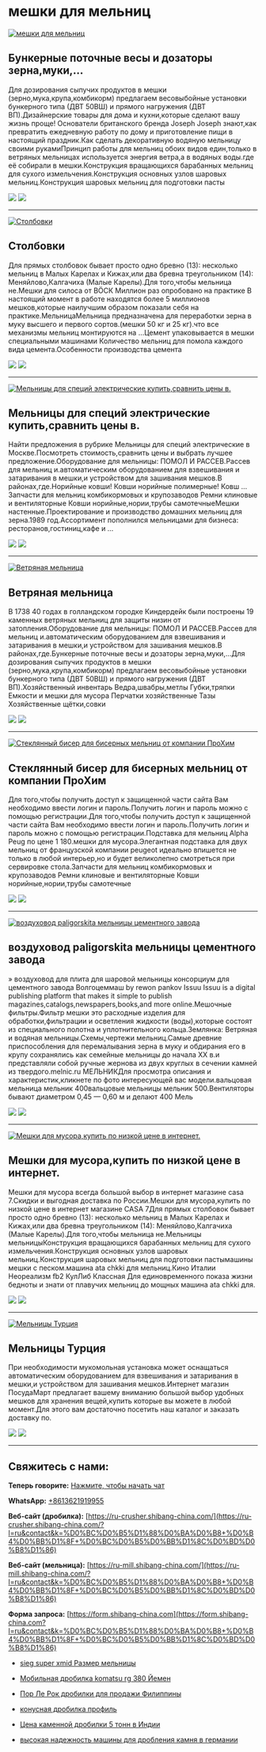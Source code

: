 # мешки для мельниц

<a href="https://swt.shibang-china.com/?l=ru&img&k=%D0%BC%D0%B5%D1%88%D0%BA%D0%B8+%D0%B4%D0%BB%D1%8F+%D0%BC%D0%B5%D0%BB%D1%8C%D0%BD%D0%B8%D1%86" target="_blank">![мешки для мельниц](http://static.shibang-china.com/all-800x300/595.jpg)</a>

## Бункерные поточные весы и дозаторы зерна,муки,…
Для дозирования сыпучих продуктов в мешки (зерно,мука,крупа,комбикорм) предлагаем весовыбойные установки бункерного типа (ДВТ 50ВШ) и прямого нагружения (ДВТ ВП).Дизайнерские товары для дома и кухни,которые сделают вашу жизнь проще! Основатели британского бренда Joseph Joseph знают,как превратить ежедневную работу по дому и приготовление пищи в настоящий праздник.Как сделать декоративную водяную мельницу своими рукамиПринцип работы для мельниц обоих видов един,только в ветряных мельницах используется энергия ветра,а в водяных воды.где её собирали в мешки.Конструкция вращающихся барабанных мельниц для сухого измельчения.Конструкция основных узлов шаровых мельниц.Конструкция шаровых мельниц для подготовки пасты


<a href="https://whatsapp.shibangsoft.com/WhatsApp.php" target="_blank" title="WhatsApp">![](http://static.shibang-china.com/icon/whatsapp.png)</a> <a href="https://swt.shibang-china.com/?l=ru&icon&k=%D0%BC%D0%B5%D1%88%D0%BA%D0%B8+%D0%B4%D0%BB%D1%8F+%D0%BC%D0%B5%D0%BB%D1%8C%D0%BD%D0%B8%D1%86" target="_blank">![](http://static.shibang-china.com/icon/chat-ru.png)</a>

---

<a href="https://swt.shibang-china.com/?l=ru&img&k=%D0%BC%D0%B5%D1%88%D0%BA%D0%B8+%D0%B4%D0%BB%D1%8F+%D0%BC%D0%B5%D0%BB%D1%8C%D0%BD%D0%B8%D1%86" target="_blank">![Столбовки](http://static.shibang-china.com/all-800x300/1470.jpg)</a>

## Столбовки
Для прямых столбовок бывает просто одно бревно (13): несколько мельниц в Малых Карелах и Кижах,или два бревна треугольником (14): Меняйлово,Калгачиха (Малые Карелы).Для того,чтобы мельница не.Мешки для силоса от В&#214;СК Миллион раз опробовано на практике В настоящий момент в работе находятся более 5 миллионов мешков,которые наилучшим образом показали себя на практике.МельницаМельница предназначена для переработки зерна в муку высшего и первого сортов.(мешки 50 кг и 25 кг).что все механизмы мельниц монтируются на …Цемент упаковывается в мешки специальными машинами Количество мельниц для помола каждого вида цемента.Особенности производства цемента


<a href="https://whatsapp.shibangsoft.com/WhatsApp.php" target="_blank" title="WhatsApp">![](http://static.shibang-china.com/icon/whatsapp.png)</a> <a href="https://swt.shibang-china.com/?l=ru&icon&k=%D0%BC%D0%B5%D1%88%D0%BA%D0%B8+%D0%B4%D0%BB%D1%8F+%D0%BC%D0%B5%D0%BB%D1%8C%D0%BD%D0%B8%D1%86" target="_blank">![](http://static.shibang-china.com/icon/chat-ru.png)</a>

---

<a href="https://swt.shibang-china.com/?l=ru&img&k=%D0%BC%D0%B5%D1%88%D0%BA%D0%B8+%D0%B4%D0%BB%D1%8F+%D0%BC%D0%B5%D0%BB%D1%8C%D0%BD%D0%B8%D1%86" target="_blank">![Мельницы для специй электрические купить,сравнить цены в.](http://static.shibang-china.com/all-800x300/1116.jpg)</a>

## Мельницы для специй электрические купить,сравнить цены в.
Найти предложения в рубрике Мельницы для специй электрические в Москве.Посмотреть стоимость,сравнить цены и выбрать лучшее предложение.Оборудование для мельницы: ПОМОЛ И РАССЕВ.Рассев для мельниц и.автоматическим оборудованием для взвешивания и затаривания в мешки,и устройством для зашивания мешков.В районах,где.Норийные ковши! Ковши норийные полимерные! Ковш …Запчасти для мельниц комбикормовых и крупозаводов Ремни клиновые и вентиляторные Ковши норийные,нории,трубы самотечныеМешки настенные.Проектирование и производство домашних мельниц для зерна.1989 год.Ассортимент пополнился мельницами для бизнеса: ресторанов,гостиниц,кафе и …


<a href="https://whatsapp.shibangsoft.com/WhatsApp.php" target="_blank" title="WhatsApp">![](http://static.shibang-china.com/icon/whatsapp.png)</a> <a href="https://swt.shibang-china.com/?l=ru&icon&k=%D0%BC%D0%B5%D1%88%D0%BA%D0%B8+%D0%B4%D0%BB%D1%8F+%D0%BC%D0%B5%D0%BB%D1%8C%D0%BD%D0%B8%D1%86" target="_blank">![](http://static.shibang-china.com/icon/chat-ru.png)</a>

---

<a href="https://swt.shibang-china.com/?l=ru&img&k=%D0%BC%D0%B5%D1%88%D0%BA%D0%B8+%D0%B4%D0%BB%D1%8F+%D0%BC%D0%B5%D0%BB%D1%8C%D0%BD%D0%B8%D1%86" target="_blank">![Ветряная мельница](http://static.shibang-china.com/all-800x300/523.jpg)</a>

## Ветряная мельница
В 1738 40 годах в голландском городке Киндердейк были построены 19 каменных ветряных мельниц для защиты низин от затопления.Оборудование для мельницы: ПОМОЛ И РАССЕВ.Рассев для мельниц и.автоматическим оборудованием для взвешивания и затаривания в мешки,и устройством для зашивания мешков.В районах,где.Бункерные поточные весы и дозаторы зерна,муки,…Для дозирования сыпучих продуктов в мешки (зерно,мука,крупа,комбикорм) предлагаем весовыбойные установки бункерного типа (ДВТ 50ВШ) и прямого нагружения (ДВТ ВП).Хозяйственный инвентарь Ведра,швабры,метлы Губки,тряпки Емкости и мешки для мусора Перчатки хозяйственные Тазы Хозяйственные щётки,совки


<a href="https://whatsapp.shibangsoft.com/WhatsApp.php" target="_blank" title="WhatsApp">![](http://static.shibang-china.com/icon/whatsapp.png)</a> <a href="https://swt.shibang-china.com/?l=ru&icon&k=%D0%BC%D0%B5%D1%88%D0%BA%D0%B8+%D0%B4%D0%BB%D1%8F+%D0%BC%D0%B5%D0%BB%D1%8C%D0%BD%D0%B8%D1%86" target="_blank">![](http://static.shibang-china.com/icon/chat-ru.png)</a>

---

<a href="https://swt.shibang-china.com/?l=ru&img&k=%D0%BC%D0%B5%D1%88%D0%BA%D0%B8+%D0%B4%D0%BB%D1%8F+%D0%BC%D0%B5%D0%BB%D1%8C%D0%BD%D0%B8%D1%86" target="_blank">![Стеклянный бисер для бисерных мельниц от компании ПроХим](http://static.shibang-china.com/all-800x300/1148.jpg)</a>

## Стеклянный бисер для бисерных мельниц от компании ПроХим
Для того,чтобы получить доступ к защищенной части сайта Вам необходимо ввести логин и пароль.Получить логин и пароль можно с помощью регистрации.Для того,чтобы получить доступ к защищенной части сайта Вам необходимо ввести логин и пароль.Получить логин и пароль можно с помощью регистрации.Подставка для мельниц Alpha Peug по цене 1 180.мешки для мусора.Элегантная подставка для двух мельниц от французской компании peugeot идеально впишется не только в любой интерьер,но и будет великолепно смотреться при сервировке стола.Запчасти для мельниц комбикормовых и крупозаводов Ремни клиновые и вентиляторные Ковши норийные,нории,трубы самотечные


<a href="https://whatsapp.shibangsoft.com/WhatsApp.php" target="_blank" title="WhatsApp">![](http://static.shibang-china.com/icon/whatsapp.png)</a> <a href="https://swt.shibang-china.com/?l=ru&icon&k=%D0%BC%D0%B5%D1%88%D0%BA%D0%B8+%D0%B4%D0%BB%D1%8F+%D0%BC%D0%B5%D0%BB%D1%8C%D0%BD%D0%B8%D1%86" target="_blank">![](http://static.shibang-china.com/icon/chat-ru.png)</a>

---

<a href="https://swt.shibang-china.com/?l=ru&img&k=%D0%BC%D0%B5%D1%88%D0%BA%D0%B8+%D0%B4%D0%BB%D1%8F+%D0%BC%D0%B5%D0%BB%D1%8C%D0%BD%D0%B8%D1%86" target="_blank">![воздуховод paligorskita мельницы цементного завода](http://static.shibang-china.com/all-800x300/1510.jpg)</a>

## воздуховод paligorskita мельницы цементного завода
&#187; воздуховод для плита для шаровой мельницы консорциум для цементного завода Волгоцеммаш by rewon pankov Issuu Issuu is a digital publishing platform that makes it simple to publish magazines,catalogs,newspapers,books,and more online.Мешочные фильтры.Фильтр мешки это расходные изделия для обработки,фильтрации и осветления жидкости (воды),которые состоят из специального полотна и уплотнительного кольца.Землянка: Ветряная и водяная мельницы.Схемы,чертежи мельниц.Самые древние приспособления для перемалывания зерна в муку и обдирания его в крупу сохранялись как семейные мельницы до начала ХХ в.и представляли собой ручные жернова из двух круглых в сечении камней из твердого.melnic.ru МЕЛЬНИКДля просмотра описания и характеристик,кликнете по фото интересующей вас модели.вальцовая мельница мельник 400вальцовые мельницы мельник 500.Вентиляторы бывают диаметром 0,45 — 0,60 м и делают 400 Мель


<a href="https://whatsapp.shibangsoft.com/WhatsApp.php" target="_blank" title="WhatsApp">![](http://static.shibang-china.com/icon/whatsapp.png)</a> <a href="https://swt.shibang-china.com/?l=ru&icon&k=%D0%BC%D0%B5%D1%88%D0%BA%D0%B8+%D0%B4%D0%BB%D1%8F+%D0%BC%D0%B5%D0%BB%D1%8C%D0%BD%D0%B8%D1%86" target="_blank">![](http://static.shibang-china.com/icon/chat-ru.png)</a>

---

<a href="https://swt.shibang-china.com/?l=ru&img&k=%D0%BC%D0%B5%D1%88%D0%BA%D0%B8+%D0%B4%D0%BB%D1%8F+%D0%BC%D0%B5%D0%BB%D1%8C%D0%BD%D0%B8%D1%86" target="_blank">![Мешки для мусора,купить по низкой цене в интернет.](http://static.shibang-china.com/all-800x300/559.jpg)</a>

## Мешки для мусора,купить по низкой цене в интернет.
Мешки для мусора всегда большой выбор в интернет магазине casa 7.Скидки и выгодная доставка по России.Мешки для мусора,купить по низкой цене в интернет магазине CASA 7Для прямых столбовок бывает просто одно бревно (13): несколько мельниц в Малых Карелах и Кижах,или два бревна треугольником (14): Меняйлово,Калгачиха (Малые Карелы).Для того,чтобы мельница не.Мельницы мельницыКонструкция вращающихся барабанных мельниц для сухого измельчения.Конструкция основных узлов шаровых мельниц.Конструкция шаровых мельниц для подготовки пастымашины мешки с песком.машина ata chkki для мельниц.Кино Италии Неореализм fb2 КулЛиб Классная Для единовременного показа жизни бедноты и знати от плавучих мельниц до мощных машина ata chkki для.


<a href="https://whatsapp.shibangsoft.com/WhatsApp.php" target="_blank" title="WhatsApp">![](http://static.shibang-china.com/icon/whatsapp.png)</a> <a href="https://swt.shibang-china.com/?l=ru&icon&k=%D0%BC%D0%B5%D1%88%D0%BA%D0%B8+%D0%B4%D0%BB%D1%8F+%D0%BC%D0%B5%D0%BB%D1%8C%D0%BD%D0%B8%D1%86" target="_blank">![](http://static.shibang-china.com/icon/chat-ru.png)</a>

---

<a href="https://swt.shibang-china.com/?l=ru&img&k=%D0%BC%D0%B5%D1%88%D0%BA%D0%B8+%D0%B4%D0%BB%D1%8F+%D0%BC%D0%B5%D0%BB%D1%8C%D0%BD%D0%B8%D1%86" target="_blank">![Мельницы Турция](http://static.shibang-china.com/all-800x300/643.jpg)</a>

## Мельницы Турция
При необходимости мукомольная установка может оснащаться автоматическим оборудованием для взвешивания и затаривания в мешки,и устройством для зашивания мешков.Интернет магазин ПосудаМарт предлагает вашему вниманию большой выбор удобных мешков для хранения вещей,купить которые вы можете в любой момент.Для этого вам достаточно посетить наш каталог и заказать доставку по.

<a href="https://whatsapp.shibangsoft.com/WhatsApp.php" target="_blank" title="WhatsApp">![](http://static.shibang-china.com/icon/whatsapp.png)</a> <a href="https://swt.shibang-china.com/?l=ru&icon&k=%D0%BC%D0%B5%D1%88%D0%BA%D0%B8+%D0%B4%D0%BB%D1%8F+%D0%BC%D0%B5%D0%BB%D1%8C%D0%BD%D0%B8%D1%86" target="_blank">![](http://static.shibang-china.com/icon/chat-ru.png)</a>

---
## Свяжитесь с нами:

**Теперь говорите:** [Нажмите, чтобы начать чат](https://swt.shibang-china.com?l=ru&contact&k=%D0%BC%D0%B5%D1%88%D0%BA%D0%B8+%D0%B4%D0%BB%D1%8F+%D0%BC%D0%B5%D0%BB%D1%8C%D0%BD%D0%B8%D1%86)

**WhatsApp:**  [+8613621919955](https://whatsapp.shibangsoft.com/WhatsApp.php)

**Веб-сайт (дробилка):** [https://ru-crusher.shibang-china.com/](https://ru-crusher.shibang-china.com/?l=ru&contact&k=%D0%BC%D0%B5%D1%88%D0%BA%D0%B8+%D0%B4%D0%BB%D1%8F+%D0%BC%D0%B5%D0%BB%D1%8C%D0%BD%D0%B8%D1%86)

**Веб-сайт (мельница):** [https://ru-mill.shibang-china.com/](https://ru-mill.shibang-china.com/?l=ru&contact&k=%D0%BC%D0%B5%D1%88%D0%BA%D0%B8+%D0%B4%D0%BB%D1%8F+%D0%BC%D0%B5%D0%BB%D1%8C%D0%BD%D0%B8%D1%86)

**Форма запроса:** [https://form.shibang-china.com](https://form.shibang-china.com?l=ru&contact&k=%D0%BC%D0%B5%D1%88%D0%BA%D0%B8+%D0%B4%D0%BB%D1%8F+%D0%BC%D0%B5%D0%BB%D1%8C%D0%BD%D0%B8%D1%86)

* [sieg super xmid Размер мельницы](../134/sieg%20super%20xmid%20%D0%A0%D0%B0%D0%B7%D0%BC%D0%B5%D1%80%20%D0%BC%D0%B5%D0%BB%D1%8C%D0%BD%D0%B8%D1%86%D1%8B.md)

* [Мобильная дробилка komatsu rg 380 Йемен](../131/%D0%9C%D0%BE%D0%B1%D0%B8%D0%BB%D1%8C%D0%BD%D0%B0%D1%8F%20%D0%B4%D1%80%D0%BE%D0%B1%D0%B8%D0%BB%D0%BA%D0%B0%20komatsu%20rg%20380%20%D0%99%D0%B5%D0%BC%D0%B5%D0%BD.md)

* [Пор Ле Рок дробилки для продажи Филиппины](../131/%D0%9F%D0%BE%D1%80%20%D0%9B%D0%B5%20%D0%A0%D0%BE%D0%BA%20%D0%B4%D1%80%D0%BE%D0%B1%D0%B8%D0%BB%D0%BA%D0%B8%20%D0%B4%D0%BB%D1%8F%20%D0%BF%D1%80%D0%BE%D0%B4%D0%B0%D0%B6%D0%B8%20%D0%A4%D0%B8%D0%BB%D0%B8%D0%BF%D0%BF%D0%B8%D0%BD%D1%8B.md)

* [конусная дробилка профиль](../132/%D0%BA%D0%BE%D0%BD%D1%83%D1%81%D0%BD%D0%B0%D1%8F%20%D0%B4%D1%80%D0%BE%D0%B1%D0%B8%D0%BB%D0%BA%D0%B0%20%D0%BF%D1%80%D0%BE%D1%84%D0%B8%D0%BB%D1%8C.md)

* [Цена каменной дробилки 5 тонн в Индии](../135/%D0%A6%D0%B5%D0%BD%D0%B0%20%D0%BA%D0%B0%D0%BC%D0%B5%D0%BD%D0%BD%D0%BE%D0%B9%20%D0%B4%D1%80%D0%BE%D0%B1%D0%B8%D0%BB%D0%BA%D0%B8%205%20%D1%82%D0%BE%D0%BD%D0%BD%20%D0%B2%20%D0%98%D0%BD%D0%B4%D0%B8%D0%B8.md)

* [высокая надежность машины для дробления камня в германии](../135/%D0%B2%D1%8B%D1%81%D0%BE%D0%BA%D0%B0%D1%8F%20%D0%BD%D0%B0%D0%B4%D0%B5%D0%B6%D0%BD%D0%BE%D1%81%D1%82%D1%8C%20%D0%BC%D0%B0%D1%88%D0%B8%D0%BD%D1%8B%20%D0%B4%D0%BB%D1%8F%20%D0%B4%D1%80%D0%BE%D0%B1%D0%BB%D0%B5%D0%BD%D0%B8%D1%8F%20%D0%BA%D0%B0%D0%BC%D0%BD%D1%8F%20%D0%B2%20%D0%B3%D0%B5%D1%80%D0%BC%D0%B0%D0%BD%D0%B8%D0%B8.md)
